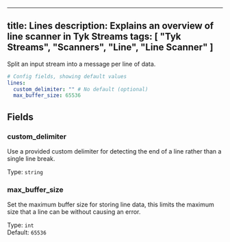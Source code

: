 
---
title: Lines
description: Explains an overview of line scanner in Tyk Streams
tags: [ "Tyk Streams", "Scanners", "Line", "Line Scanner" ]
---

Split an input stream into a message per line of data.

```yml
# Config fields, showing default values
lines:
  custom_delimiter: "" # No default (optional)
  max_buffer_size: 65536
```

## Fields

### custom_delimiter

Use a provided custom delimiter for detecting the end of a line rather than a single line break.


Type: `string`  

### max_buffer_size

Set the maximum buffer size for storing line data, this limits the maximum size that a line can be without causing an error.


Type: `int`  
Default: `65536`  
